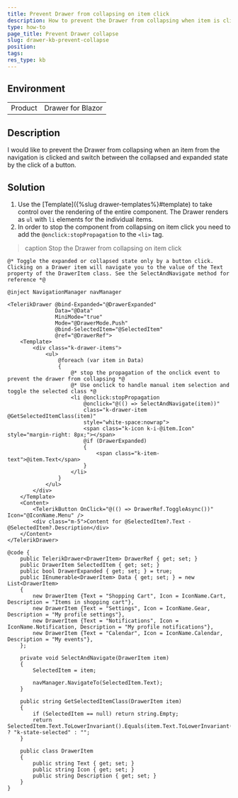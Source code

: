 ```yaml
---
title: Prevent Drawer from collapsing on item click
description: How to prevent the Drawer from collapsing when item is clicked.
type: how-to
page_title: Prevent Drawer collapse
slug: drawer-kb-prevent-collapse
position:
tags:
res_type: kb
---
```


## Environment
<table>
	<tbody>
		<tr>
			<td>Product</td>
			<td>Drawer for Blazor</td>
		</tr>
	</tbody>
</table>


## Description

I would like to prevent the Drawer from collapsing when an item from the navigation is clicked and switch between the collapsed and expanded state by the click of a button.


## Solution

1. Use the [Template]({%slug drawer-templates%}#template) to take control over the rendering of the entire component. The Drawer renders as `ul` with `li` elements for the individual items.
2. In order to stop the component from collapsing on item click you need to add the `@onclick:stopPropagation` to the `<li>` tag.

>caption Stop the Drawer from collapsing on item click

````CSHTML
@* Toggle the expanded or collapsed state only by a button click. Clicking on a Drawer item will navigate you to the value of the Text property of the DrawerItem class. See the SelectAndNavigate method for reference *@

@inject NavigationManager navManager

<TelerikDrawer @bind-Expanded="@DrawerExpanded"
               Data="@Data"
               MiniMode="true"
               Mode="@DrawerMode.Push"
               @bind-SelectedItem="@SelectedItem"
               @ref="@DrawerRef">
    <Template>
        <div class="k-drawer-items">
            <ul>
                @foreach (var item in Data)
                {
                    @* stop the propagation of the onclick event to prevent the drawer from collapsing *@
                    @* Use onclick to handle manual item selection and toggle the selected class *@
                    <li @onclick:stopPropagation
                        @onclick="@(() => SelectAndNavigate(item))"
                        class="k-drawer-item @GetSelectedItemClass(item)"
                        style="white-space:nowrap">
                        <span class="k-icon k-i-@item.Icon" style="margin-right: 8px;"></span>
                        @if (DrawerExpanded)
                        {
                            <span class="k-item-text">@item.Text</span>
                        }
                    </li>
                }
            </ul>
        </div>
    </Template>
    <Content>
        <TelerikButton OnClick="@(() => DrawerRef.ToggleAsync())" Icon="@IconName.Menu" />
        <div class="m-5">Content for @SelectedItem?.Text - @SelectedItem?.Description</div>
    </Content>
</TelerikDrawer>

@code {
    public TelerikDrawer<DrawerItem> DrawerRef { get; set; }
    public DrawerItem SelectedItem { get; set; }
    public bool DrawerExpanded { get; set; } = true;
    public IEnumerable<DrawerItem> Data { get; set; } = new List<DrawerItem>
    {
        new DrawerItem {Text = "Shopping Cart", Icon = IconName.Cart, Description = "Items in shopping cart"},
        new DrawerItem {Text = "Settings", Icon = IconName.Gear, Description = "My profile settings"},
        new DrawerItem {Text = "Notifications", Icon = IconName.Notification, Description = "My profile notifications"},
        new DrawerItem {Text = "Calendar", Icon = IconName.Calendar, Description = "My events"},
    };

    private void SelectAndNavigate(DrawerItem item)
    {
        SelectedItem = item;

        navManager.NavigateTo(SelectedItem.Text);
    }

    public string GetSelectedItemClass(DrawerItem item)
    {
        if (SelectedItem == null) return string.Empty;
        return SelectedItem.Text.ToLowerInvariant().Equals(item.Text.ToLowerInvariant()) ? "k-state-selected" : "";
    }

    public class DrawerItem
    {
        public string Text { get; set; }
        public string Icon { get; set; }
        public string Description { get; set; }
    }
}
````

